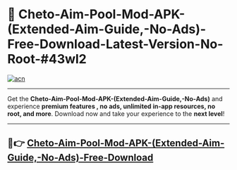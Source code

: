 # 🚀 Cheto-Aim-Pool-Mod-APK-(Extended-Aim-Guide,-No-Ads)-Free-Download-Latest-Version-No-Root-#43wl2

[![acn](https://i.imgur.com/BIQs5tu.png)](https://hapymods.com?title=Cheto+Aim+Pool+Mod+APK+(Extended+Aim+Guide,+No+Ads)&ref=43wl2)

---

Get the **Cheto-Aim-Pool-Mod-APK-(Extended-Aim-Guide,-No-Ads)** and experience **premium features , no ads, unlimited in-app resources, no root, and more**. Download now and take your experience to the **next level**!

---

## 🤖👉 [Cheto-Aim-Pool-Mod-APK-(Extended-Aim-Guide,-No-Ads)-Free-Download](https://hapymods.com?title=Cheto+Aim+Pool+Mod+APK+(Extended+Aim+Guide,+No+Ads)&ref=43wl2)